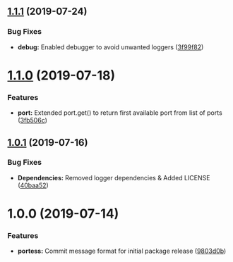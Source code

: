 ## [1.1.1](https://github.com/valishah/portess/compare/v1.1.0...v1.1.1) (2019-07-24)


### Bug Fixes

* **debug:** Enabled debugger to avoid unwanted loggers ([3f99f82](https://github.com/valishah/portess/commit/3f99f82))

# [1.1.0](https://github.com/valishah/portess/compare/v1.0.1...v1.1.0) (2019-07-18)


### Features

* **port:** Extended port.get() to return first available port from list of ports ([3fb506c](https://github.com/valishah/portess/commit/3fb506c))

## [1.0.1](https://github.com/valishah/portess/compare/v1.0.0...v1.0.1) (2019-07-16)


### Bug Fixes

* **Dependencies:** Removed logger dependencies & Added LICENSE ([40baa52](https://github.com/valishah/portess/commit/40baa52))

# 1.0.0 (2019-07-14)


### Features

* **portess:** Commit message format for initial package release ([9803d0b](https://github.com/valishah/portess/commit/9803d0b))
